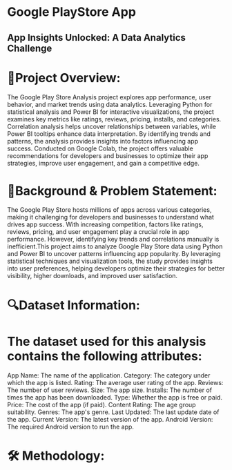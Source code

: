 # Google PlayStore App  
## App Insights Unlocked: A Data Analytics Challenge
#  📌Project Overview:
   The Google Play Store Analysis project explores app performance, user behavior, and market trends using data analytics. Leveraging Python for statistical analysis and Power BI for interactive visualizations, the project examines key metrics like ratings, reviews, pricing, installs, and categories. Correlation analysis helps uncover relationships between variables, while Power BI tooltips enhance data interpretation. By identifying trends and patterns, the analysis provides insights into factors influencing app success. Conducted on Google Colab, the project offers valuable recommendations for developers and businesses to optimize their app strategies, improve user engagement, and gain a competitive edge.
# 🎯Background & Problem Statement:
   The Google Play Store hosts millions of apps across various categories, making it challenging for developers and businesses to understand what drives app success. With increasing competition, factors like ratings, reviews, pricing, and user engagement play a crucial role in app performance. However, identifying key trends and correlations manually is inefficient.This project aims to analyze Google Play Store data using Python and Power BI to uncover patterns influencing app popularity. By leveraging statistical techniques and visualization tools, the study provides insights into user preferences, helping developers optimize their strategies for better visibility, higher downloads, and improved user satisfaction.
# 🔍Dataset Information:
  # The dataset used for this analysis contains the following attributes:
   App Name: The name of the application.
   Category: The category under which the app is listed.
   Rating: The average user rating of the app.
   Reviews: The number of user reviews.
   Size: The app size.
   Installs: The number of times the app has been downloaded.
   Type: Whether the app is free or paid.
   Price: The cost of the app (if paid).
   Content Rating: The age group suitability.
   Genres: The app's genre.
   Last Updated: The last update date of the app.
   Current Version: The latest version of the app.
   Android Version: The required Android version to run the app.
# 🛠 Methodology:

